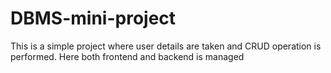 # DBMS-mini-project
This is a simple project where user details are taken and CRUD operation is performed. Here both frontend and backend is managed
